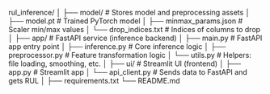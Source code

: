 rul_inference/
│
├── model/                      # Stores model and preprocessing assets
│   ├── model.pt               # Trained PyTorch model
│   ├── minmax_params.json     # Scaler min/max values
│   └── drop_indices.txt       # Indices of columns to drop
│
├── app/                       # FastAPI service (inference backend)
│   ├── main.py                # FastAPI app entry point
│   ├── inference.py           # Core inference logic
│   ├── preprocessor.py        # Feature transformation logic
│   └── utils.py               # Helpers: file loading, smoothing, etc.
│
├── ui/                        # Streamlit UI (frontend)
│   ├── app.py                 # Streamlit app
│   └── api_client.py          # Sends data to FastAPI and gets RUL
│
├── requirements.txt
└── README.md
